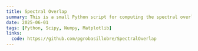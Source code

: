 ```yaml
---
title: Spectral Overlap
summary: This is a small Python script for computing the spectral overlap integral between two molecular spectra — typically, the emission spectrum of a donor and the absorption spectrum of an acceptor.
date: 2025-06-01
tags: [Python, Scipy, Numpy, Matplotlib]
links:
  code: https://github.com/pgrobasillobre/SpectralOverlap
---
```




